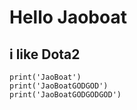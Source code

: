 ﻿# Hello Jaoboat
## i like Dota2 
```
print('JaoBoat')
print('JaoBoatGODGOD')
print('JaoBoatGODGODGOD')
```
